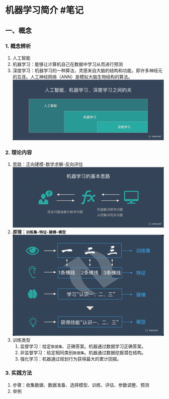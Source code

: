 # 机器学习简介 #笔记

## 一、概念

### 1. 概念辨析

1. 人工智能
2. 机器学习：能够让计算机自己在数据中学习从而进行预测
3. 深度学习：机器学习的一种算法，灵感来自大脑的结构和功能，即许多神经元的互连。人工神经网络（ANN）是模拟大脑生物结构的算法。
    ![20220812150105](https://raw.githubusercontent.com/dsw676676/picture/main/image/20220812150105.png)

### 2. 理论内容

1. 思路：正向建模-数学求解-反向评估
    ![20220812150223](https://raw.githubusercontent.com/dsw676676/picture/main/image/20220812150223.png)
2. **原理：`训练集`-`特征`-`建模`-`模型`**
    ![20220812150432](https://raw.githubusercontent.com/dsw676676/picture/main/image/20220812150432.png)
3. 训练类型
   1. 监督学习：给定`数据集`、正确答案。机器通过数据学习正确答案。
   2. 非监督学习：给定相同类别`数据集`。机器通过数据挖掘潜在结构。
   3. 强化学习：机器通过规划行为获得最大的累计回报。

### 3. 实践方法

1. 步骤：收集数据、数据准备、选择模型、训练、评估、参数调整、预测
2. 举例
